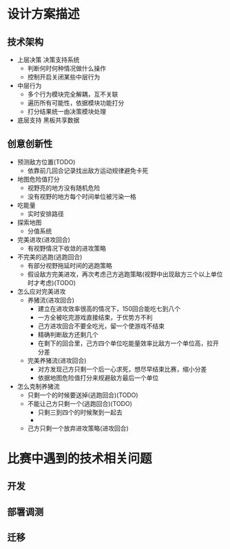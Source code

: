 # 设计方案描述


## 技术架构
* 上层决策  决策支持系统
    * 判断何时何种情况做什么操作
    * 控制开启关闭某些中层行为
* 中层行为  
    * 多个行为模块完全解耦，互不关联
    * 遍历所有可能性，依据模块功能打分
    * 打分结果统一由决策模块处理
* 底层支持 黑板共享数据


## 创意创新性
* 预测敌方位置(TODO)
    * 依靠前几回合记录找出敌方运动规律避免卡死
* 地图危险值打分
    * 视野亮的地方没有随机危险
    * 没有视野的地方每个时间单位被污染一格
* 吃能量
    * 实时安排路径
* 探索地图
    * 分值系统
* 完美进攻(进攻回合)
    * 有视野情况下收敛的进攻策略
* 不完美的逃跑(逃跑回合)
    * 有部分视野拖延时间的逃跑策略
    * 假设敌方完美进攻，再次考虑己方逃跑策略(视野中出现敌方三个以上单位时才考虑)(TODO)
* 怎么应对完美进攻
    * 养猪流(进攻回合)
        * 建立在进攻效率很高的情况下，150回合能吃七到八个
        * 一方全被吃完游戏直接结束，于优势方不利
        * 己方进攻回合不要全吃光，留一个使游戏不结束
        * 精确判断敌方还剩几个
        * 在剩下的回合里，己方四个单位吃能量效率比敌方一个单位高，拉开分差
    * 完美养猪流(进攻回合)
        * 对方发现己方只剩一个后一心求死，想尽早结束比赛，缩小分差
        * 依据地图危险值打分来规避敌方最后一个单位
* 怎么克制养猪流
    * 只剩一个的时候要送掉(逃跑回合)(TODO)
    * 不能让己方只剩一个(逃跑回合)(TODO)
        * 只剩三到四个的时候聚到一起去
        * 
    * 己方只剩一个放弃进攻策略(进攻回合)

# 比赛中遇到的技术相关问题
## 开发
## 部署调测
## 迁移
